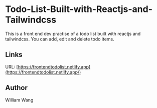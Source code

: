 # Todo-List-Built-with-Reactjs-and-Tailwindcss

This is a front end dev practise of a todo list built with reactjs and tailwindcss. You can add, edit and delete todo items.

## Links

URL: [https://frontendtodolist.netlify.app](https://frontendtodolist.netlify.app/)

## Author

William Wang
